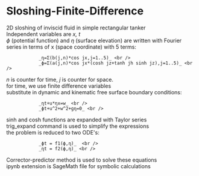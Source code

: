 # Sloshing-Finite-Difference

2D sloshing of inviscid fluid in simple rectangular tanker <br />
Independent variables are _x, t_ <br />
_ϕ_ (potential function) and _η_ (surface elevation) are written with Fourier series in terms of x (space coordinate) with 5 terms: <br />

                _η=Σ(b(j,n)*cos jx,j=1..5)_ <br />
                _ϕ=Σ(a(j,n)*cos jx*(cosh jz+tanh jh sinh jz),j=1..5)_ <br />
                
_n_ is counter for time, _j_ is counter for space.  <br />
for time, we use finite difference variables <br />
substitute in dynamic and kinematic free surface boundary conditions: <br />

                _ηt+u*ηx=w_ <br />
                _ϕt+u^2+w^2+gη=0_ <br />

sinh and cosh functions are expanded with Taylor series <br />
trig_expand command is used to simplify the expressions <br />
the problem is reduced to two ODE's:  <br />

                _ϕt = f1(ϕ,η)_  <br />
                _ηt = f2(ϕ,η)_ <br />

Corrector-predictor method is used to solve these equations <br />
ipynb extension is SageMath file for symbolic calculations <br />
